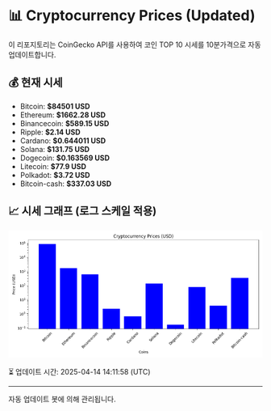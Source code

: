 
# 📊 Cryptocurrency Prices (Updated)

이 리포지토리는 CoinGecko API를 사용하여 코인 TOP 10 시세를 10분가격으로 자동 업데이트합니다.

## 💰 현재 시세
- Bitcoin: **$84501 USD**
- Ethereum: **$1662.28 USD**
- Binancecoin: **$589.15 USD**
- Ripple: **$2.14 USD**
- Cardano: **$0.644011 USD**
- Solana: **$131.75 USD**
- Dogecoin: **$0.163569 USD**
- Litecoin: **$77.9 USD**
- Polkadot: **$3.72 USD**
- Bitcoin-cash: **$337.03 USD**

## 📈 시세 그래프 (로그 스케일 적용)
![Crypto Prices](crypto_prices.png)

⏳ 업데이트 시간: 2025-04-14 14:11:58 (UTC)

---
자동 업데이트 봇에 의해 관리됩니다.
